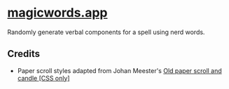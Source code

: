 # [magicwords.app](https://magicwords.app/)
Randomly generate verbal components for a spell using nerd words.

## Credits
- Paper scroll styles adapted from Johan Meester's [Old paper scroll and candle [CSS only]](https://codepen.io/jmeester/pen/rmGaGZ)

